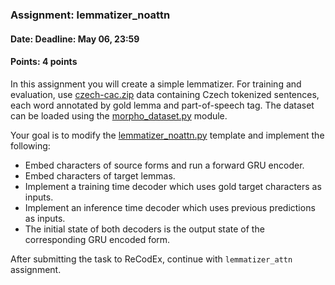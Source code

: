 ### Assignment: lemmatizer_noattn
#### Date: Deadline: May 06, 23:59
#### Points: 4 points

In this assignment you will create a simple lemmatizer.
For training and evaluation, use
[czech-cac.zip](https://ufal.mff.cuni.cz/~straka/courses/npfl114/1718/czech-cac.zip)
data containing Czech tokenized sentences, each word annotated by gold lemma
and part-of-speech tag. The dataset can be loaded using the
[morpho_dataset.py](https://github.com/ufal/npfl114/tree/past-1718/labs/08/morpho_dataset.py)
module.

Your goal is to modify the
[lemmatizer_noattn.py](https://github.com/ufal/npfl114/tree/past-1718/labs/09/lemmatizer_noattn.py)
template and implement the following:
- Embed characters of source forms and run a forward GRU encoder.
- Embed characters of target lemmas.
- Implement a training time decoder which uses gold target characters as inputs.
- Implement an inference time decoder which uses previous predictions as inputs.
- The initial state of both decoders is the output state of the corresponding
  GRU encoded form.

After submitting the task to ReCodEx, continue with `lemmatizer_attn` assignment.
